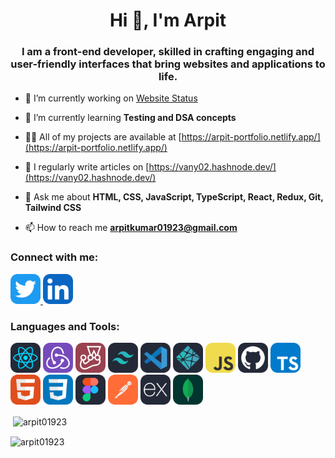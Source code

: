 <h1 align="center">Hi 👋, I'm Arpit</h1>
<h3 align="center">I am a front-end developer, skilled in crafting engaging and user-friendly interfaces that bring websites and applications to life.</h3>

- 🔭 I’m currently working on [Website Status](https://github.com/arpit01923/website-status)

- 🌱 I’m currently learning **Testing and DSA concepts**

- 👨‍💻 All of my projects are available at [https://arpit-portfolio.netlify.app/](https://arpit-portfolio.netlify.app/)

- 📝 I regularly write articles on [https://vany02.hashnode.dev/](https://vany02.hashnode.dev/)

- 💬 Ask me about **HTML, CSS, JavaScript, TypeScript, React, Redux, Git, Tailwind CSS**

- 📫 How to reach me **arpitkumar01923@gmail.com**

<h3 align="left">Connect with me:</h3>
<p align="left">
  
<a href="https://twitter.com/arpit_00_02" target="blank"><img src="https://github.com/tandpfun/skill-icons/blob/main/icons/Twitter.svg" width="48"> </a>
<a href="https://linkedin.com/in/arpit-kumar-4b11211a4" target="blank"><img src="https://github.com/tandpfun/skill-icons/blob/main/icons/LinkedIn.svg" width="48"> </a>
</p>

<h3 align="left">Languages and Tools:</h3>
<p align="left"> 
<p>
<img src="https://github.com/tandpfun/skill-icons/blob/main/icons/React-Dark.svg" width="48">  
<img src="https://github.com/tandpfun/skill-icons/blob/main/icons/Redux.svg" width="48">  
<img src="https://github.com/tandpfun/skill-icons/blob/main/icons/Jest.svg" width="48"> 
<img src="https://github.com/tandpfun/skill-icons/blob/main/icons/TailwindCSS-Dark.svg" width="48">  
<img src="https://github.com/tandpfun/skill-icons/blob/main/icons/VSCode-Dark.svg" width="48">  
<img src="https://github.com/tandpfun/skill-icons/blob/main/icons/Netlify-Dark.svg" width="48">  
<img src="https://github.com/tandpfun/skill-icons/blob/main/icons/JavaScript.svg" width="48">    
<img src="https://github.com/tandpfun/skill-icons/blob/main/icons/Github-Dark.svg" width="48">
<img src="https://github.com/tandpfun/skill-icons/blob/main/icons/TypeScript.svg" width="48">
<img src="https://github.com/tandpfun/skill-icons/blob/main/icons/HTML.svg" width="48">
<img src="https://github.com/tandpfun/skill-icons/blob/main/icons/CSS.svg" width="48">
<img src="https://github.com/tandpfun/skill-icons/blob/main/icons/Figma-Dark.svg" width="48">
<img src="https://github.com/tandpfun/skill-icons/blob/main/icons/Postman.svg" width="48">
<img src="https://github.com/tandpfun/skill-icons/blob/main/icons/ExpressJS-Dark.svg" width="48">
<img src="https://github.com/tandpfun/skill-icons/blob/main/icons/MongoDB.svg" width="48">
</p>
</p>

<p>&nbsp;<img align="center" src="https://github-readme-stats.vercel.app/api?username=arpit01923&show_icons=true&locale=en" alt="arpit01923" /></p>

<p><img align="center" src="https://github-readme-streak-stats.herokuapp.com/?user=arpit01923&" alt="arpit01923" /></p>
